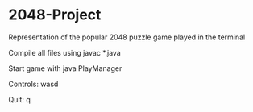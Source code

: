 # 2048-Project
Representation of the popular 2048 puzzle game played in the terminal

Compile all files using javac *.java 

Start game with java PlayManager 

Controls: wasd 

Quit: q 
